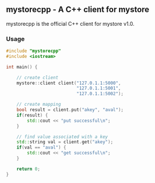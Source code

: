 ## mystorecpp - A C++ client for mystore

mystorecpp is the official C++ client for mystore v1.0.

### Usage
```cpp
#include "mystorecpp"
#include <iostream>

int main() {

    // create client
    mystore::client client("127.0.1.1:5000",
                           "127.0.1.1:5001",
                           "127.0.1.1:5002");

    // create mapping
    bool result = client.put("akey", "aval");
    if(result) {
        std::cout << "put successful\n";
    }

    // find value associated with a key
    std::string val = client.get("akey");
    if(val == "aval") {
        std::cout << "get successful\n";
    }

    return 0;
}
```


